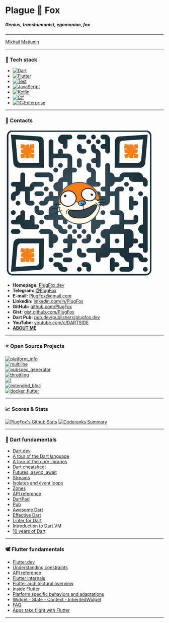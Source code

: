 # Plague 🦊 Fox  
##### Genius, transhumanist, egomaniac, fox  
  
---
<div class="badge-base LI-profile-badge" data-locale="en_US" data-size="medium" data-theme="light" data-type="VERTICAL" data-vanity="plugfox" data-version="v1"><a class="badge-base__link LI-simple-link" href="https://ru.linkedin.com/in/plugfox?trk=profile-badge">Mikhail Matiunin</a></div>
              
---  
  
### 💬 Tech stack  
  
+ [![Dart](https://img.shields.io/badge/-Dart-05122A?style=flat&logo=dart&logoColor=blue)](https://dart.dev/)  
+ [![Flutter](https://img.shields.io/badge/-Flutter-05122A?style=flat&logo=flutter&logoColor=blue)](http://flutter.dev/)  
+ [![Test](https://img.shields.io/badge/-Test-05122A?style=flat&logo=dart)](https://dart.dev/guides/testing)  
+ [![JavaScript](https://img.shields.io/badge/-JavaScript-05122A?style=flat&logo=javascript)](https://www.javascript.com/)  
+ [![Kotlin](https://img.shields.io/badge/-Kotlin-05122A?style=flat&logo=kotlin)](https://kotlinlang.org/)  
+ [![C#](https://img.shields.io/badge/-C%23-05122A?style=flat&logo=csharp)](https://dotnet.microsoft.com/)  
+ [![1C:Enterprise](https://img.shields.io/badge/1C-1C%3AEnterprise-05122A?style=flat)](https://1c-dn.com/)  
  
---  
  
### 💬 Contacts  
  
[![](https://github.com/PlugFox/PlugFox/blob/master/.img/qr-code-small-transparent.png)](https://plugfox.dev)  
+ **Homepage:** [PlugFox.dev](https://plugfox.dev)  
+ **Telegram:** [@PlugFox](https://t.me/plugfox)  
+ **E-mail:** [PlugFox@gmail.com](mailto:plugfox@gmail.com)  
+ **Linkedin:** [linkedin.com/in/PlugFox](https://www.linkedin.com/in/plugfox/)  
+ **GitHub:** [github.com/PlugFox](https://github.com/PlugFox/)  
+ **Gist:** [gist.github.com/PlugFox](https://gist.github.com/plugfox)  
+ **Dart Pub:** [pub.dev/publishers/plugfox.dev](https://pub.dev/publishers/plugfox.dev)   
+ **YouTube:** [youtube.com/c/DARTSIDE](https://www.youtube.com/c/DARTSIDE)  
+ [**ABOUT ME**](./ABOUT.md)
  
---  
  
### ⭐ Open Source Projects  
  
[![platform_info](https://github-readme-stats.vercel.app/api/pin/?username=plugfox&repo=platform_info)](https://github.com/plugfox/platform_info)   
[![multiline](https://github-readme-stats.vercel.app/api/pin/?username=plugfox&repo=multiline)](https://github.com/plugfox/multiline)  
[![pubspec_generator](https://github-readme-stats.vercel.app/api/pin/?username=plugfox&repo=pubspec_generator)](https://github.com/plugfox/pubspec_generator)  
[![throttling](https://github-readme-stats.vercel.app/api/pin/?username=plugfox&repo=throttling)](https://github.com/PlugFox/throttling)  
[![l](https://github-readme-stats.vercel.app/api/pin/?username=plugfox&repo=l)](https://github.com/plugfox/l)  
[![extended_bloc](https://github-readme-stats.vercel.app/api/pin/?username=plugfox&repo=extended_bloc)](https://github.com/plugfox/extended_bloc)  
[![docker_flutter](https://github-readme-stats.vercel.app/api/pin/?username=plugfox&repo=docker_flutter)](https://github.com/plugfox/docker_flutter)  
  
---  
  
### 📈 Scores & Stats  
  
[![PlugFox's Github Stats](https://github-readme-stats.vercel.app/api?username=plugfox&count_private=true&theme=default&show_icons=true)](https://github.com/plugfox) [![Coderanks Summary](https://badges.plugfox.dev/dart_rank.svg)](https://profile.codersrank.io/user/plugfox)  
  
---  
  
### 🎯 Dart fundamentals
  
+ [Dart.dev](https://dart.dev/)  
+ [A tour of the Dart language](https://dart.dev/guides/language/language-tour)   
+ [A tour of the core libraries](https://dart.dev/guides/libraries/library-tour)  
+ [Dart cheatsheet](https://dart.dev/codelabs/dart-cheatsheet)  
+ [Futures, async, await](https://dart.dev/codelabs/dart-cheatsheet)  
+ [Streams](https://dart.dev/tutorials/language/streams)  
+ [Isolates and event loops](https://medium.com/dartlang/dart-asynchronous-programming-isolates-and-event-loops-bffc3e296a6a)  
+ [Zones](https://dart.dev/articles/archive/zones)  
+ [API reference](https://api.dart.dev/dev/)  
+ [DartPad](https://dartpad.dev/)  
+ [Pub](https://pub.dev/)  
+ [Awesome Dart](https://github.com/yissachar/awesome-dart)  
+ [Effective Dart](https://dart.dev/guides/language/effective-dart)  
+ [Linter for Dart](https://dart-lang.github.io/linter/lints/)  
+ [Introduction to Dart VM](https://mrale.ph/dartvm/)  
+ [10 years of Dart](https://mrale.ph/talks/vmil2020/)  
  
---  
  
### 🕊️ Flutter fundamentals
  
+ [Flutter.dev](https://flutter.dev/)  
+ [Understanding constraints](https://flutter.dev/docs/development/ui/layout/constraints)  
+ [API reference](https://master-api.flutter.dev/)  
+ [Flutter internals](https://www.didierboelens.com/2019/09/flutter-internals/) 
+ [Flutter architectural overview](https://flutter.dev/docs/resources/architectural-overview)  
+ [Inside Flutter](https://flutter.dev/docs/resources/inside-flutter)  
+ [Platform specific behaviors and adaptations](https://flutter.dev/docs/resources/platform-adaptations)  
+ [Widget - State - Context - InheritedWidget](https://www.didierboelens.com/2018/06/widget-state-context-inheritedwidget)  
+ [FAQ](https://flutter.dev/docs/resources/faq)  
+ [Apps take flight with Flutter](https://flutter.dev/showcase) 
  
---  
  
